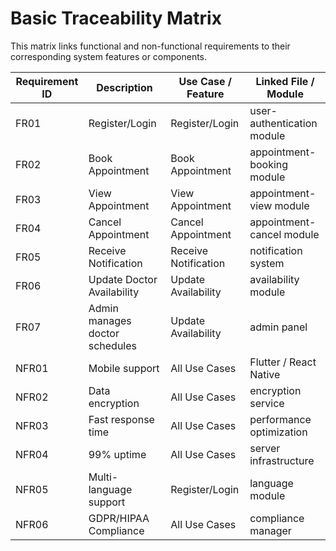 # Basic Traceability Matrix

This matrix links functional and non-functional requirements to their corresponding system features or components.

| Requirement ID | Description                            | Use Case / Feature                  | Linked File / Module          |
|----------------|----------------------------------------|-------------------------------------|-------------------------------|
| FR01           | Register/Login                         | Register/Login                      | user-authentication module    |
| FR02           | Book Appointment                       | Book Appointment                    | appointment-booking module    |
| FR03           | View Appointment                       | View Appointment                    | appointment-view module       |
| FR04           | Cancel Appointment                     | Cancel Appointment                  | appointment-cancel module     |
| FR05           | Receive Notification                   | Receive Notification                | notification system           |
| FR06           | Update Doctor Availability             | Update Availability                 | availability module           |
| FR07           | Admin manages doctor schedules         | Update Availability                 | admin panel                   |
| NFR01          | Mobile support                         | All Use Cases                       | Flutter / React Native        |
| NFR02          | Data encryption                        | All Use Cases                       | encryption service            |
| NFR03          | Fast response time                     | All Use Cases                       | performance optimization      |
| NFR04          | 99% uptime                             | All Use Cases                       | server infrastructure         |
| NFR05          | Multi-language support                 | Register/Login                      | language module               |
| NFR06          | GDPR/HIPAA Compliance                  | All Use Cases                       | compliance manager            |
